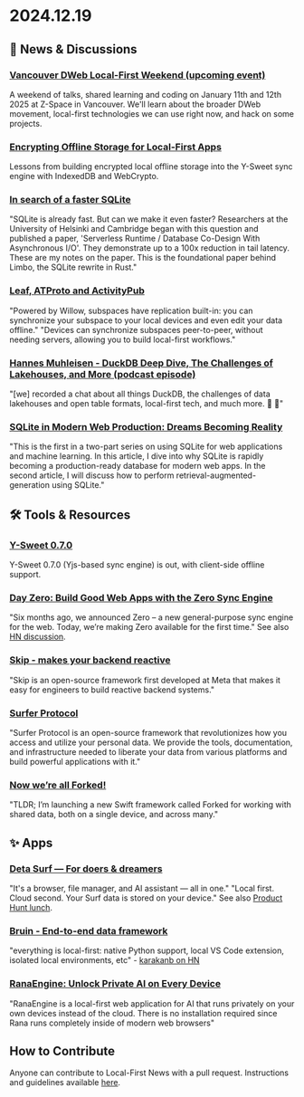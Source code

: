 # 2024.12.19

## 📰 News & Discussions

### [Vancouver DWeb Local-First Weekend (upcoming event)](https://lu.ma/2ul5uwdl)
A weekend of talks, shared learning and coding on January 11th and 12th 2025 at Z-Space in Vancouver. We'll learn about the broader DWeb movement, local-first technologies we can use right now, and hack on some projects.

### [Encrypting Offline Storage for Local-First Apps](https://digest.browsertech.com/archive/browsertech-digest-encrypting-offline-storage-for/)
Lessons from building encrypted local offline storage into the Y-Sweet sync engine with IndexedDB and WebCrypto.

### [In search of a faster SQLite](https://avi.im/blag/2024/faster-sqlite/?utm_source=tldrwebdev)
"SQLite is already fast. But can we make it even faster? Researchers at the University of Helsinki and Cambridge began with this question and published a paper, 'Serverless Runtime / Database Co-Design With Asynchronous I/O'. They demonstrate up to a 100x reduction in tail latency. These are my notes on the paper. This is the foundational paper behind Limbo, the SQLite rewrite in Rust."

### [Leaf, ATProto and ActivityPub](https://blog.muni.town/leaf-atproto-activitypub/)
"Powered by Willow, subspaces have replication built-in: you can synchronize your subspace to your local devices and even edit your data offline." "Devices can synchronize subspaces peer-to-peer, without needing servers, allowing you to build local-first workflows."

### [Hannes Muhleisen - DuckDB Deep Dive, The Challenges of Lakehouses, and More (podcast episode)](https://open.spotify.com/episode/7zBdJurLfWBilCi6DQ2eYb)
"[we] recorded a chat about all things DuckDB, the challenges of data lakehouses and open table formats, local-first tech, and much more. 🦆 🐥"

### [SQLite in Modern Web Production: Dreams Becoming Reality](https://towardsdatascience.com/sqlite-in-production-dreams-becoming-reality-94557bec095b)
"This is the first in a two-part series on using SQLite for web applications and machine learning. In this article, I dive into why SQLite is rapidly becoming a production-ready database for modern web apps. In the second article, I will discuss how to perform retrieval-augmented-generation using SQLite."



## 🛠️ Tools & Resources

### [Y-Sweet 0.7.0](https://jamsocket.com/blog/y-sweet-offline-support)
Y-Sweet 0.7.0 (Yjs-based sync engine) is out, with client-side offline support.

### [Day Zero: Build Good Web Apps with the Zero Sync Engine](https://bugs.rocicorp.dev/issue/0)
"Six months ago, we announced Zero – a new general-purpose sync engine for the web. Today, we’re making Zero available for the first time." See also [HN discussion](https://news.ycombinator.com/item?id=42453431).


### [Skip - makes your backend reactive](https://skiplabs.io/)
"Skip is an open-source framework first developed at Meta that makes it easy for engineers to build reactive backend systems."

### [Surfer Protocol](https://docs.surferprotocol.org/)
"Surfer Protocol is an open-source framework that revolutionizes how you access and utilize your personal data. We provide the tools, documentation, and infrastructure needed to liberate your data from various platforms and build powerful applications with it."

### [Now we’re all Forked!](https://appdecentral.com/2024/12/13/now-we-are-all-forked/)
"TLDR; I’m launching a new Swift framework called Forked for working with shared data, both on a single device, and across many."


## ✨ Apps

### [Deta Surf — For doers & dreamers](https://deta.surf/)
"It's a browser, file manager, and AI assistant — all in one." "Local first. Cloud second. Your Surf data is stored on your device." See also [Product Hunt lunch](https://www.producthunt.com/posts/deta-surf).

### [Bruin - End-to-end data framework](https://bruin-data.github.io/bruin/)
"everything is local-first: native Python support, local VS Code extension, isolated local environments, etc" - [karakanb on HN](https://news.ycombinator.com/item?id=42442812)

### [RanaEngine: Unlock Private AI on Every Device](https://rana.ai/)
"RanaEngine is a local-first web application for AI that runs privately on your own devices instead of the cloud. There is no installation required since Rana runs completely inside of modern web browsers"


## How to Contribute
Anyone can contribute to Local-First News with a pull request. Instructions and guidelines available [here](https://github.com/localfirstnews/localfirstnews).
